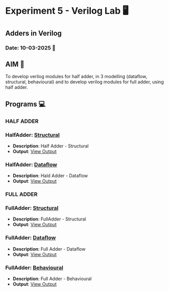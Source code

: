# Experiment 5 - Verilog Lab 🖥️
## Adders in Verilog
### Date: 10-03-2025 📅

## AIM 🎯
To develop verilog modules for half adder, in 3 modelling (dataflow, structural, behavioural) and to develop verilog modules for full adder, using half adder.

## Programs 💻

### HALF ADDER
### HalfAdder: [Structural](https://github.com/iamkarthik2004/S4-VERILOG-LAB-KTU-2025/blob/main/Expt2_Verilog/HalfAdder_Structural.v)
- **Description**: Half Adder - Structural
- **Output**: [View Output](https://github.com/iamkarthik2004/S4-VERILOG-LAB-KTU-2025/blob/main/Expt2_Verilog/FullAdder_Structural.png)

### HalfAdder: [Dataflow](https://github.com/iamkarthik2004/S4-VERILOG-LAB-KTU-2025/blob/main/Expt2_Verilog/HalfAdder_Dataflow.v)
- **Description**: Hald Adder - Dataflow
-  **Output**: [View Output](https://github.com/iamkarthik2004/S4-VERILOG-LAB-KTU-2025/blob/main/Expt2_Verilog/HalfAdder_Dataflow.png)

### FULL ADDER
### FullAdder: [Structural](https://github.com/iamkarthik2004/S4-VERILOG-LAB-KTU-2025/blob/main/Expt2_Verilog/FullAdder_Structural.v)
- **Description**: FullAdder - Structural
- **Output**: [View Output](https://github.com/iamkarthik2004/S4-VERILOG-LAB-KTU-2025/blob/main/Expt2_Verilog/FullAdder_Structural.png)

### FullAdder: [Dataflow](https://github.com/iamkarthik2004/S4-VERILOG-LAB-KTU-2025/blob/main/Expt2_Verilog/HalfAdder_Dataflow.v)
- **Description**: Full Adder - Dataflow
-  **Output**: [View Output](https://github.com/iamkarthik2004/S4-VERILOG-LAB-KTU-2025/blob/main/Expt2_Verilog/HalfAdder_Dataflow.png)

### FullAdder: [Behavioural](https://github.com/iamkarthik2004/S4-VERILOG-LAB-KTU-2025/blob/main/Expt2_Verilog/HalfAdder_Behavioural.v)
- **Description**: Full Adder - Behavioural
- **Output**: [View Output](https://github.com/iamkarthik2004/S4-VERILOG-LAB-KTU-2025/blob/main/Expt2_Verilog/HalfAdder_Behavioural.png)


